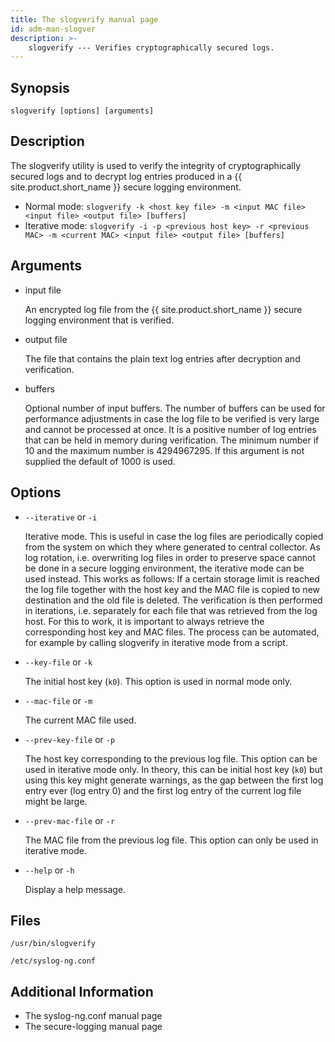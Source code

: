 ```yaml
---
title: The slogverify manual page
id: adm-man-slogver
description: >-
	slogverify --- Verifies cryptographically secured logs.
---
```


## Synopsis

```
slogverify [options] [arguments]
```

## Description

The slogverify utility is used to verify the integrity of cryptographically secured logs and to decrypt log entries produced in a {{ site.product.short_name }} secure logging environment.

* Normal mode:
    `slogverify -k <host key file> -m <input MAC file> <input file> <output file> [buffers]`
* Iterative mode:
    `slogverify -i -p <previous host key> -r <previous MAC> -m <current MAC> <input file> <output file> [buffers]`

## Arguments

* input file

    An encrypted log file from the {{ site.product.short_name }} secure logging environment that is verified.
* output file

    The file that contains the plain text log entries after decryption and verification.
* buffers

    Optional number of input buffers. The number of buffers can be used for performance adjustments in case the log file to be verified is very large and cannot be processed at once. It is a positive number of log entries that can be held in memory during verification. The minimum number if 10 and the maximum number is 4294967295. If this argument is not supplied the default of 1000 is used.

## Options

* `--iterative` or `-i`

    Iterative mode. This is useful in case the log files are periodically copied from the system on which they where generated to central collector. As log rotation, i.e. overwriting log files in order to preserve space cannot be done in a secure logging environment, the iterative mode can be used instead. This works as follows: If a certain storage limit is reached the log file together with the host key and the MAC file is copied to new destination and the old file is deleted. The verification is then performed in iterations, i.e. separately for each file that was retrieved from the log host. For this to work, it is important to always retrieve the corresponding host key and MAC files. The process can be automated, for example by calling slogverify in iterative mode from a script.

* `--key-file` or `-k`

    The initial host key (`k0`). This option is used in normal mode only.

* `--mac-file` or `-m`

    The current MAC file used.

* `--prev-key-file` or `-p`

    The host key corresponding to the previous log file. This option can be used in iterative mode only. In theory, this can be initial host key (`k0`) but using this key might generate warnings, as the gap between the first log entry ever (log entry 0) and the first log entry of the current log file might be large.

* `--prev-mac-file` or `-r`

    The MAC file from the previous log file. This option can only be used in iterative mode.

* `--help` or `-h`

    Display a help message.

## Files

`/usr/bin/slogverify`

`/etc/syslog-ng.conf`

## Additional Information

* The syslog-ng.conf manual page
* The secure-logging manual page 